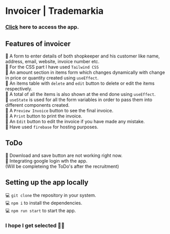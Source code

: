 # Invoicer | Trademarkia

### [Click](https://invoicer-trademarkia.web.app) here to access the app.

## Features of invoicer

🧾 A form to enter details of both shopkeeper and his customer like name, address, email, website, invoice number etc. \
🧾 For the CSS part I have used `Tailwind CSS` \
🧾 An amount section in items form which changes dynamically with change in price or quantity created using `useEffect`.\
🧾 An items table with `delete` and `edit` button to delete or edit the items respectively.\
🧾 A total of all the items is also shown at the end done using `useEffect`.\
🧾 `useState` is used for all the form variables in order to pass them into different components created.\
🧾 A `Preview Invoice` button to see the final invoice.\
🧾 A `Print` button to print the invoice.\
🧾 An `Edit` button to edit the invoice if you have made any mistake.\
🧾 Have used `firebase` for hosting purposes.

## ToDo

🧾 Download and save button are not working right now.\
🧾 Integrating google login wth the app.\
(Will be completeing the ToDo's after the recruitment)

## Setting up the app locally

💻 `git clone` the repository in your system.\
💻 `npm i` to install the dependencies.\
💻 `npm run start` to start the app.

### I hope I get selected 🤞🤞




